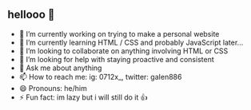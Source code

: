 ## hellooo 👋

<!--
**galen886/galen886** is a ✨ _special_ ✨ repository because its `README.md` (this file) appears on your GitHub profile.

Here are some ideas to get you started:
-->

- 🔭 I’m currently working on trying to make a personal website
- 🌱 I’m currently learning HTML / CSS and probably JavaScript later...
- 👯 I’m looking to collaborate on anything involving HTML or CSS
- 🤔 I’m looking for help with staying proactive and consistent
- 💬 Ask me about anything
- 📫 How to reach me: ig: 0712x_, twitter: gaIen886
- 😄 Pronouns: he/him
- ⚡ Fun fact: im lazy but i will still do it 👍

